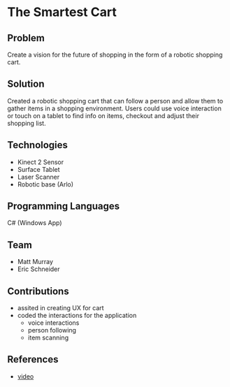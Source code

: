 # The Smartest Cart

## Problem
Create a vision for the future of shopping in the form of a robotic shopping cart.

## Solution
Created a robotic shopping cart that can follow a person and allow them to gather items in a shopping environment. Users could use voice interaction or touch on a tablet to find info on items, checkout and adjust their shopping list.

## Technologies
* Kinect 2 Sensor
* Surface Tablet
* Laser Scanner
* Robotic base (Arlo)

## Programming Languages
C# (Windows App)

## Team
* Matt Murray
* Eric Schneider

## Contributions
* assited in creating UX for cart
* coded the interactions for the application
    * voice interactions
    * person following
    * item scanning

## References
* [video](https://www.vimeo.com)
